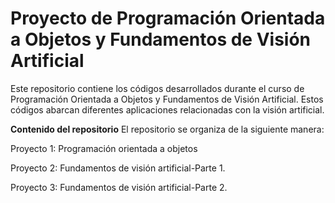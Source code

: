 # Proyecto de Programación Orientada a Objetos y Fundamentos de Visión Artificial


Este repositorio contiene los códigos desarrollados durante el curso de Programación Orientada a Objetos y Fundamentos de Visión Artificial. Estos códigos abarcan diferentes aplicaciones relacionadas con la visión artificial.


**Contenido del repositorio**
El repositorio se organiza de la siguiente manera:

Proyecto 1: Programación orientada a objetos

Proyecto 2: Fundamentos de visión artificial-Parte 1.

Proyecto 3: Fundamentos de visión artificial-Parte 2.

